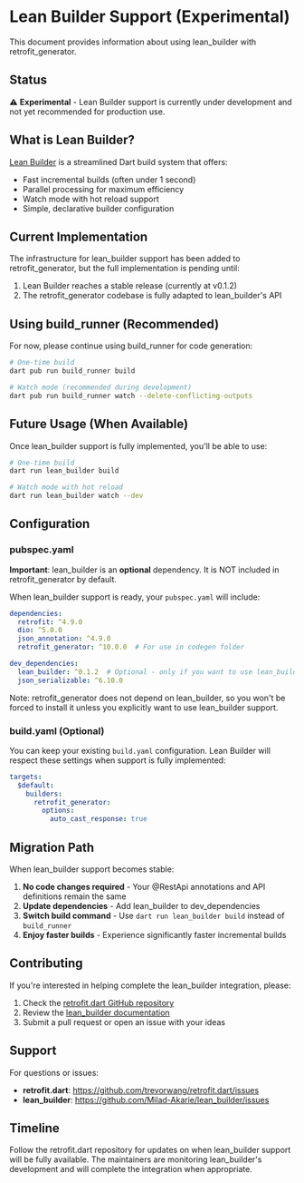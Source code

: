 # Lean Builder Support (Experimental)

This document provides information about using lean_builder with retrofit_generator.

## Status

⚠️ **Experimental** - Lean Builder support is currently under development and not yet recommended for production use.

## What is Lean Builder?

[Lean Builder](https://pub.dev/packages/lean_builder) is a streamlined Dart build system that offers:
- Fast incremental builds (often under 1 second)
- Parallel processing for maximum efficiency
- Watch mode with hot reload support
- Simple, declarative builder configuration

## Current Implementation

The infrastructure for lean_builder support has been added to retrofit_generator, but the full implementation is pending until:
1. Lean Builder reaches a stable release (currently at v0.1.2)
2. The retrofit_generator codebase is fully adapted to lean_builder's API

## Using build_runner (Recommended)

For now, please continue using build_runner for code generation:

```bash
# One-time build
dart pub run build_runner build

# Watch mode (recommended during development)
dart pub run build_runner watch --delete-conflicting-outputs
```

## Future Usage (When Available)

Once lean_builder support is fully implemented, you'll be able to use:

```bash
# One-time build
dart run lean_builder build

# Watch mode with hot reload
dart run lean_builder watch --dev
```

## Configuration

### pubspec.yaml

**Important**: lean_builder is an **optional** dependency. It is NOT included in retrofit_generator by default.

When lean_builder support is ready, your `pubspec.yaml` will include:

```yaml
dependencies:
  retrofit: ^4.9.0
  dio: ^5.0.0
  json_annotation: ^4.9.0
  retrofit_generator: ^10.0.0  # For use in codegen folder

dev_dependencies:
  lean_builder: ^0.1.2  # Optional - only if you want to use lean_builder
  json_serializable: ^6.10.0
```

Note: retrofit_generator does not depend on lean_builder, so you won't be forced to install it unless you explicitly want to use lean_builder support.

### build.yaml (Optional)

You can keep your existing `build.yaml` configuration. Lean Builder will respect these settings when support is fully implemented:

```yaml
targets:
  $default:
    builders:
      retrofit_generator:
        options:
          auto_cast_response: true
```

## Migration Path

When lean_builder support becomes stable:

1. **No code changes required** - Your @RestApi annotations and API definitions remain the same
2. **Update dependencies** - Add lean_builder to dev_dependencies
3. **Switch build command** - Use `dart run lean_builder build` instead of `build_runner`
4. **Enjoy faster builds** - Experience significantly faster incremental builds

## Contributing

If you're interested in helping complete the lean_builder integration, please:
1. Check the [retrofit.dart GitHub repository](https://github.com/trevorwang/retrofit.dart)
2. Review the [lean_builder documentation](https://pub.dev/packages/lean_builder)
3. Submit a pull request or open an issue with your ideas

## Support

For questions or issues:
- **retrofit.dart**: https://github.com/trevorwang/retrofit.dart/issues
- **lean_builder**: https://github.com/Milad-Akarie/lean_builder/issues

## Timeline

Follow the retrofit.dart repository for updates on when lean_builder support will be fully available. The maintainers are monitoring lean_builder's development and will complete the integration when appropriate.
